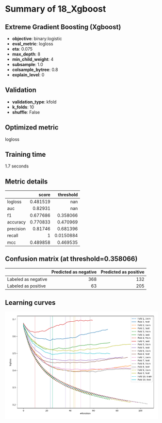 # Summary of 18_Xgboost

## Extreme Gradient Boosting (Xgboost)
- **objective**: binary:logistic
- **eval_metric**: logloss
- **eta**: 0.075
- **max_depth**: 8
- **min_child_weight**: 4
- **subsample**: 1.0
- **colsample_bytree**: 0.8
- **explain_level**: 0

## Validation
 - **validation_type**: kfold
 - **k_folds**: 10
 - **shuffle**: False

## Optimized metric
logloss

## Training time

1.7 seconds

## Metric details
|           |    score |   threshold |
|:----------|---------:|------------:|
| logloss   | 0.481519 | nan         |
| auc       | 0.82931  | nan         |
| f1        | 0.677686 |   0.358066  |
| accuracy  | 0.770833 |   0.470969  |
| precision | 0.81746  |   0.681396  |
| recall    | 1        |   0.0150884 |
| mcc       | 0.489858 |   0.469535  |


## Confusion matrix (at threshold=0.358066)
|                     |   Predicted as negative |   Predicted as positive |
|:--------------------|------------------------:|------------------------:|
| Labeled as negative |                     368 |                     132 |
| Labeled as positive |                      63 |                     205 |

## Learning curves
![Learning curves](learning_curves.png)